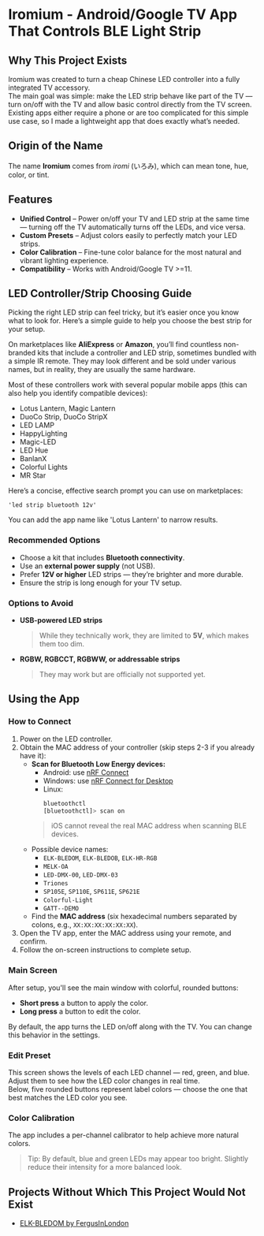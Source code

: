 # Iromium - Android/Google TV App That Controls BLE Light Strip

## Why This Project Exists
Iromium was created to turn a cheap Chinese LED controller into a fully integrated TV accessory.  
The main goal was simple: make the LED strip behave like part of the TV — turn on/off with the TV and allow basic control directly from the TV screen.  
Existing apps either require a phone or are too complicated for this simple use case, so I made a lightweight app that does exactly what’s needed.

## Origin of the Name
The name **Iromium** comes from *iromi* (いろみ), which can mean tone, hue, color, or tint.

## Features
- **Unified Control** – Power on/off your TV and LED strip at the same time — turning off the TV automatically turns off the LEDs, and vice versa.
- **Custom Presets** – Adjust colors easily to perfectly match your LED strips.
- **Color Calibration** – Fine-tune color balance for the most natural and vibrant lighting experience.
- **Compatibility** – Works with Android/Google TV >=11.

## LED Controller/Strip Choosing Guide
Picking the right LED strip can feel tricky, but it’s easier once you know what to look for. Here’s a simple guide to help you choose the best strip for your setup.

On marketplaces like **AliExpress** or **Amazon**, you’ll find countless non-branded kits that include a controller and LED strip, sometimes bundled with a simple IR remote. They may look different and be sold under various names, but in reality, they are usually the same hardware.

Most of these controllers work with several popular mobile apps (this can also help you identify compatible devices):
- Lotus Lantern, Magic Lantern
- DuoCo Strip, DuoCo StripX
- LED LAMP
- HappyLighting
- Magic-LED
- LED Hue
- BanlanX
- Colorful Lights
- MR Star

Here’s a concise, effective search prompt you can use on marketplaces:
```
'led strip bluetooth 12v'
```  
You can add the app name like 'Lotus Lantern' to narrow results.

### Recommended Options
- Choose a kit that includes **Bluetooth connectivity**.
- Use an **external power supply** (not USB).
- Prefer **12V or higher** LED strips — they’re brighter and more durable.
- Ensure the strip is long enough for your TV setup.

### Options to Avoid
- **USB-powered LED strips**
  > While they technically work, they are limited to **5V**, which makes them too dim.
- **RGBW, RGBCCT, RGBWW, or addressable strips**
  > They may work but are officially not supported yet.

## Using the App

### How to Connect
1. Power on the LED controller.
2. Obtain the MAC address of your controller (skip steps 2-3 if you already have it):
    - **Scan for Bluetooth Low Energy devices:**
        - Android: use [nRF Connect](https://play.google.com/store/apps/details?id=no.nordicsemi.android.mcp)
        - Windows: use [nRF Connect for Desktop](https://www.nordicsemi.com/Products/Development-tools/nRF-Connect-for-Desktop)
        - Linux:
          ```bash
          bluetoothctl
          [bluetoothctl]> scan on
          ```  
      > iOS cannot reveal the real MAC address when scanning BLE devices.
    - Possible device names:
        - `ELK-BLEDOM`, `ELK-BLEDOB`, `ELK-HR-RGB`
        - `MELK-OA`
        - `LED-DMX-00`, `LED-DMX-03`
        - `Triones`
        - `SP105E`, `SP110E`, `SP611E`, `SP621E`
        - `Colorful-Light`
        - `GATT--DEMO`
    - Find the **MAC address** (six hexadecimal numbers separated by colons, e.g., `XX:XX:XX:XX:XX:XX`).
3. Open the TV app, enter the MAC address using your remote, and confirm.
4. Follow the on-screen instructions to complete setup.

### Main Screen
After setup, you'll see the main window with colorful, rounded buttons:
- **Short press** a button to apply the color.
- **Long press** a button to edit the color.

By default, the app turns the LED on/off along with the TV. You can change this behavior in the settings.

### Edit Preset
This screen shows the levels of each LED channel — red, green, and blue.  
Adjust them to see how the LED color changes in real time.  
Below, five rounded buttons represent label colors — choose the one that best matches the LED color you see.

### Color Calibration
The app includes a per-channel calibrator to help achieve more natural colors.
> Tip: By default, blue and green LEDs may appear too bright. Slightly reduce their intensity for a more balanced look.

## Projects Without Which This Project Would Not Exist
- [ELK-BLEDOM by FergusInLondon](https://github.com/FergusInLondon/ELK-BLEDOM)
